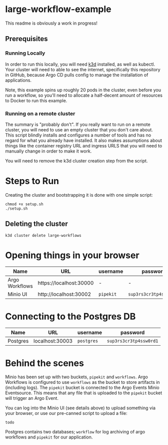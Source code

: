 # large-workflow-example

This readme is obviously a work in progress!

## Prerequisites
### Running Locally
In order to run this locally, you will need [k3d](https://k3d.io/) installed, as well as kubectl.
Your cluster will need to able to see the internet, specifically this repository in GitHub, because Argo CD pulls config to manage the installation of applications.

Note, this example spins up roughly 20 pods in the cluster, even before you run a workflow, so you'll need to allocate a half-decent amount of resources to Docker to run this example.

### Running on a remote cluster
The summary is "probably don't". If you really want to run on a remote cluster, you will need to use an empty cluster that you don't care about. This script blindly installs and configures a number of tools and has no regard for what you already have installed. It also makes assumptions about things like the container registry URL and ingress URLS that you will need to manually change in order to make it work.

You will need to remove the k3d cluster creation step from the script.

# Steps to Run
Creating the cluster and bootstrapping it is done with one simple script:
```
chmod +x setup.sh
./setup.sh
```

## Deleting the cluster
```
k3d cluster delete large-workflows
```

# Opening things in your browser
| Name           | URL                          | username   | password               |
|----------------|------------------------------|------------|------------------------|
| Argo Workflows | https://localhost:30000      | -          | -                      |
| Minio UI       | http://localhost:30002       | `pipekit`  | `sup3rs3cr3tp4ssw0rd1` |

# Connecting to the Postgres DB
| Name           | URL                          | username   | password               |
|----------------|------------------------------|------------|------------------------|
| Postgres       | localhost:30003              | `postgres` | `sup3rs3cr3tp4ssw0rd1` |

# Behind the scenes

Minio has been set up with two buckets, `pipekit` and `workflows`. Argo Workflows is configured to use `workflows` as the bucket to store artifacts in (including logs). The `pipekit` bucket is connected to the Argo Events Minio Eventsource. This means that any file that is uploaded to the `pipekit` bucket will trigger an Argo Event.

You can log into the Minio UI (see details above) to upload something via your browser, or use our pre-canned script to upload a file:
```
todo
```

Postgres contains two databases; `workflow` for log archiving of argo workflows and `pipekit` for our application.
